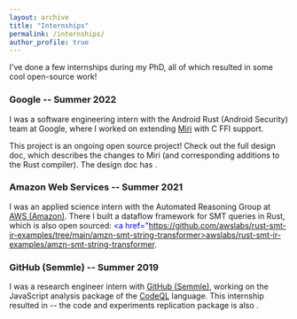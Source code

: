 ```yaml
---
layout: archive
title: "Internships"
permalink: /internships/
author_profile: true
---
```


I've done a few internships during my PhD, all of which resulted in some cool open-source work!

### Google -- Summer 2022 

I was a software engineering intern with the Android Rust (Android Security) team at Google, where I worked on extending <span style="color:blue"><a href="https://github.com/rust-lang/miri">Miri</a></span> with C FFI support.

This project is an ongoing open source project! 
Check out the full design doc, which describes the changes to Miri (and corresponding additions to the Rust compiler).
The design doc has <span style="color:blue"><a href="https://hackmd.io/eFY7Jyl6QGeGKQlJvBp6pw?view#Relevant-links"><a list of links to PRs></a></span>.

### Amazon Web Services -- Summer 2021 

I was an applied science intern with the Automated Reasoning Group at <span style="color:blue"><a href="https://aws.amazon.com/">AWS (Amazon)</a></span>.
There I built a dataflow framework for SMT queries in Rust, which is also open sourced: <span style="color:blue"><a href="https://github.com/awslabs/rust-smt-ir-examples/tree/main/amzn-smt-string-transformer>awslabs/rust-smt-ir-examples/amzn-smt-string-transformer</a></span>.

### GitHub (Semmle) -- Summer 2019

I was a research engineer intern with <span style="color:blue"><a href="https://semmle.com/">GitHub (Semmle)</a></span>, working on the JavaScript analysis package of the <span style="color:blue"><a href="https://securitylab.github.com/tools/codeql/">CodeQL</a></span> language.
This internship resulted in <span style="color:blue"><a href="https://emarteca.github.io/publications/tse22.pdf/"><a cool research paper></a></span> -- the code and experiments replication package is also <span style="color:blue"><a href="https://github.com/emarteca/JSEventAPIModelling"><open sourced></a></href>.


